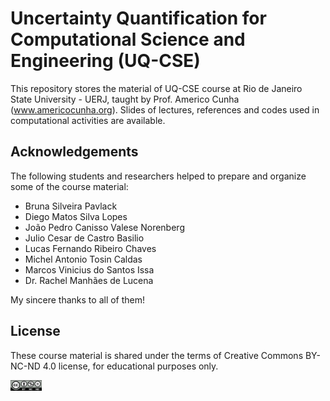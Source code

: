 # Uncertainty Quantification for Computational Science and Engineering (UQ-CSE)

This repository stores the material of UQ-CSE course at Rio de Janeiro State University - UERJ, taught by Prof. Americo Cunha (www.americocunha.org). Slides of lectures, references and codes used in computational activities are available.

## Acknowledgements

The following students and researchers helped to prepare and organize some of the course material:
* Bruna Silveira Pavlack
* Diego Matos Silva Lopes
* João Pedro Canisso Valese Norenberg
* Julio Cesar de Castro Basilio
* Lucas Fernando Ribeiro Chaves
* Michel Antonio Tosin Caldas
* Marcos Vinicius do Santos Issa
* Dr. Rachel Manhães de Lucena

My sincere thanks to all of them!

## License

These course material is shared under the terms of Creative Commons BY-NC-ND 4.0 license, for educational purposes only.

<img src="logos/CC-BY-NC-ND-40.png" width="10%">
